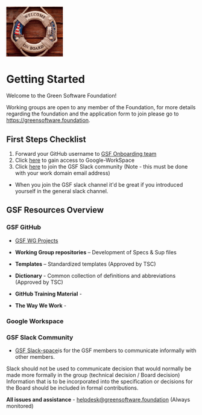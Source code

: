 [<img src="./img/Onboard image.png" alt="drawing" width="150"/>](https://greensoftware.foundation)

# Getting Started

Welcome to the Green Software Foundation!

Working groups are open to any member of the Foundation, for more details regarding the foundation and the application form to join please go to https://greensoftware.foundation.

## First Steps Checklist

1. Forward your GitHub username to [GSF Onboarding team](mailto:helpdesk@greensoftware.foundation)
2. Click [here]() to gain access to Google-WorkSpace
3. Click [here](https://join.slack.com/t/greensoftwarefdn/signup) to join the GSF Slack community (Note - this must be done with your work domain email address)
 - When you join the GSF slack channel it'd be great if you introduced yourself in the general slack channel.

## GSF Resources Overview

### GSF GitHub

- [GSF WG Projects](https://github.com/Green-Software-Foundation)

- **Working Group repositories** – Development of Specs & Sup files
- **Templates** – Standardized templates (Approved by TSC)
- **Dictionary** - Common collection of definitions and abbreviations (Approved by TSC)
- **GitHub Training Material** -   
- **The Way We Work** - 


### Google Workspace


### GSF Slack Community 

- [GSF Slack-space](https://join.slack.com/t/greensoftwarefdn/signup)is for the GSF members to communicate informally with other members.  

Slack should not be used to communicate decision that would normally be made more formally in the group (technical decision / Board decision)
Information that is to be incorporated into the specification or decisions for the Board should be included in formal contributions. 


**All issues and assistance** - helpdesk@greensoftware.foundation (Always monitored)


